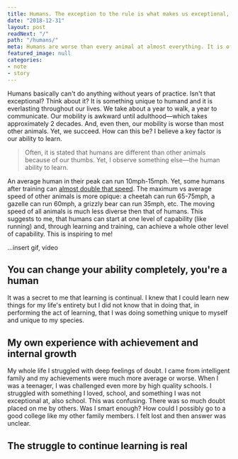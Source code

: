 ```yaml
---
title: Humans. The exception to the rule is what makes us exceptional, embrace it!
date: "2018-12-31"
layout: post
readNext: "/"
path: "/humans/"
meta: Humans are worse than every animal at almost everything. It is often said that it is the human thumb that separates us from other animals. Yet, this post suggests that it is our ability to learn that separates us from other animals (and our thumbs).
featured_image: null
categories:
- note
- story
---
```


Humans basically can't do anything without years of practice. Isn't that exceptional? Think about it? It is something unique to humand and it is everlasting throughout our lives. We take about a year to walk, a year to communicate. Our mobility is awkward until adulthood—which takes approximately 2 decades. And, even then, our mobility is worse than most other animals. Yet, we succeed. How can this be? I believe a key factor is our ability to learn.

> Often, it is stated that humans are different than other animals because of our thumbs. Yet, I observe something else—the human ability to learn.

An average human in their peak can run 10mph-15mph. Yet, some humans after training can [almost double that speed](https://www.iamlivingit.com/running/average-human-running-speed). The maximum vs average speed of other animals is more opique: a cheetah can run 65-75mph, a gazelle can run 60mph, a grizzly bear can run 35mph, etc. The moving speed of all animals is much less diverse then that of humans. This suggests to me, that humans can start at one level of capability (like running) and, through learning and training, can achieve a whole other level of capability. This is inspiring to me!

...insert gif, video

## You can change your ability completely, you're a human

It was a secret to me that learning is continual. I knew that I could learn new things for my life's entirety but I did not know that in doing that, in performing the act of learning, that I was doing something unique to myself and unique to my species.

## My own experience with achievement and internal growth

My whole life I struggled with deep feelings of doubt. I came from intelligent family and my achievements were much more average or worse. When I was a teenager, I was challenged even more by high quality schools. I struggled with something I loved, school, and something I was not exceptional at, also school. This was confusing. There was so much doubt placed on me by others. Was I smart enough? How could I possibly go to a good college like my other family members. I felt lost and then answer was unclear.

## The struggle to continue learning is real
